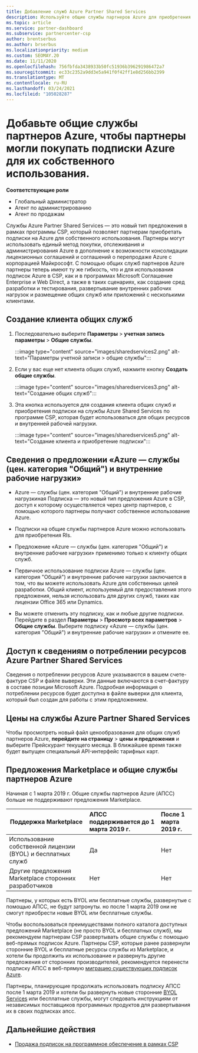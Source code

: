 ```yaml
---
title: Добавление служб Azure Partner Shared Services
description: Используйте общие службы партнеров Azure для приобретения подписок Azure для собственного использования и единообразного метода приобретения, отслеживания и управления Azure.
ms.topic: article
ms.service: partner-dashboard
ms.subservice: partnercenter-csp
author: brentserbus
ms.author: brserbus
ms.localizationpriority: medium
ms.custom: SEOMAY.20
ms.date: 11/11/2020
ms.openlocfilehash: 756fbfda3438933b50fc51936b396291986472a7
ms.sourcegitcommit: ec33c2352a9dd3e5a941f0f42ff1e8d256bb2399
ms.translationtype: MT
ms.contentlocale: ru-RU
ms.lasthandoff: 03/24/2021
ms.locfileid: "105028287"
---
```

# <a name="add-azure-partner-shared-services-so-partners-can-buy-azure-subscriptions-for-their-own-use"></a>Добавьте общие службы партнеров Azure, чтобы партнеры могли покупать подписки Azure для их собственного использования.

**Соответствующие роли**

- Глобальный администратор
- Агент по администрированию
- Агент по продажам

Службы Azure Partner Shared Services — это новый тип предложения в рамках программы CSP, который позволяет партнерам приобретать подписки на Azure для собственного использования. Партнеры могут использовать единый метод покупки, отслеживания и администрирования Azure в дополнение к возможности консолидации лицензионных соглашений и соглашений о перепродаже Azure с корпорацией Майкрософт. С помощью общих служб партнеров Azure партнеры теперь имеют ту же гибкость, что и для использования подписок Azure в CSP, как и в программах Microsoft Соглашение Enterprise и Web Direct, а также в таких сценариях, как создание сред разработки и тестирования, развертывание внутренних рабочих нагрузок и размещение общих служб или приложений с несколькими клиентами.  

## <a name="create-the-shared-services-tenant"></a>Создание клиента общих служб

1. Последовательно выберите **Параметры**  >  **учетная запись параметры**  >  **Общие службы**.

   :::image type="content" source="images/sharedservices2.png" alt-text="Параметры учетной записи > общие службы":::

2. Если у вас еще нет клиента общих служб, нажмите кнопку **Создать общие службы**.

   :::image type="content" source="images/sharedservices3.png" alt-text="Создание общих служб":::

3. Эта кнопка используется для создания клиента общих служб и приобретения подписки на службы Azure Shared Services по программе CSP, которая будет использоваться для общих ресурсов и внутренней рабочей нагрузки.

   :::image type="content" source="images/sharedservices5.png" alt-text="Создание клиента и приобретение подписки":::

## <a name="about-the-azure--internalshared-services-offer"></a>Сведения о предложении «Azure — службы (цен. категория "Общий") и внутренние рабочие нагрузки»

- Azure — службы (цен. категория "Общий") и внутренние рабочие нагрузкиная Подписка — это новый тип предложения Azure в CSP, доступ к которому осуществляется через центр партнеров, с помощью которого партнеры получают собственное использование Azure.

- Подписки на общие службы партнеров Azure можно использовать для приобретения RIs.

- Предложение «Azure — службы (цен. категория "Общий") и внутренние рабочие нагрузки» применимо только к клиенту общих служб.

- Первичное использование подписки Azure — службы (цен. категория "Общий") и внутренние рабочие нагрузки заключается в том, что вы можете использовать Azure для собственных целей разработки. Общий клиент, используемый для предоставления этого предложения, нельзя использовать для других служб, таких как лицензии Office 365 или Dynamics.

- Вы можете отменить эту подписку, как и любые другие подписки. Перейдите в раздел **Параметры**  >  **Просмотр всех параметров**  >  **Общие службы**. Выберите подписку «Azure — службы (цен. категория "Общий") и внутренние рабочие нагрузки» и отмените ее.

## <a name="accessing-azure-partner-shared-services-consumption-details"></a>Доступ к сведениям о потреблении ресурсов Azure Partner Shared Services

Сведения о потреблении ресурсов Azure указываются в вашем счете-фактуре CSP и файле выверки. Эти данные включаются в счет-фактуру в составе позиции Microsoft Azure. Подробная информация о потреблении ресурсов будет доступна в файле выверки для клиента, который был создан для работы с этим предложением.

## <a name="azure-partner-shared-services-pricing"></a>Цены на службы Azure Partner Shared Services

Чтобы просмотреть новый файл ценообразования для общих служб партнеров Azure, **перейдите на страницу**  >  **цены и предложения** и выберите Прейскурант текущего месяца. В ближайшее время также будет выпущен специальный API-интерфейс тарифных карт.

## <a name="marketplace-offers-and-azure-partner-shared-services"></a>Предложения Marketplace и общие службы партнеров Azure

Начиная с 1 марта 2019 г. Общие службы партнеров Azure (АПСС) больше не поддерживают предложения Marketplace.

|**Поддержка Marketplace**   |**АПСС поддерживается до 1 марта 2019 г.**|**После 1 марта 2019 г.**|
|---------------------------|:----------------------------|:-------------------|
|Использование собственной лицензии (BYOL) и бесплатных служб   | Да   | Нет|
|Другие предложения Marketplace сторонних разработчиков   | Нет   |Нет|

Партнеры, у которых есть BYOL или бесплатные службы, развернутые с помощью АПСС, не будут затронуты. но после 1 марта 2019 они не смогут приобрести новые BYOL или бесплатные службы.

Чтобы воспользоваться преимуществами полного каталога доступных предложений Marketplace (не просто BYOL и бесплатных служб), мы рекомендуем партнерам CSP развертывать общие службы с помощью веб-прямых подписок Azure.  Партнеры CSP, которые ранее развернули сторонние BYOL и бесплатные ресурсы службы из Marketplace, и хотели бы продолжить их использование и развернуть другие предложения от сторонних производителей, рекомендуется перенести подписку АПСС в веб-прямую [миграцию существующих подписок Azure](/azure/cloud-solution-provider/migration/migration#migrating-existing-azure-subscriptions).

Партнеры, планирующие продолжать использовать подписку АПСС после 1 марта 2019 и хотели бы развернуть новые сторонние [BYOL Services](https://azuremarketplace.microsoft.com/marketplace/apps?filters=byol) или бесплатные службы, могут следовать инструкциям от независимых поставщиков программных продуктов для развертывания их в своих подписках апсс.

## <a name="next-steps"></a>Дальнейшие действия

- [Продажа подписок на программное обеспечение в рамках CSP](csp-software-subscriptions.md)